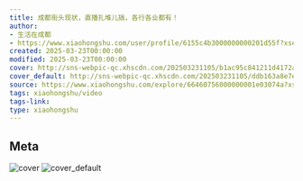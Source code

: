 ```yaml
---
title: 成都街头现状，直播扎堆儿搞，各行各业都有！
author:
- 生活在成都
- https://www.xiaohongshu.com/user/profile/6155c4b3000000000201d55f?xsec_token=undefined
created: 2025-03-23T00:00:00
modified: 2025-03-23T00:00:00
cover: http://sns-webpic-qc.xhscdn.com/202503231105/b1ac95c841211d4172a2fa3464a3f6e5/1040g008312s2kev6k2005oaloipgjlavonhsjsg!nc_n_webp_prv_1
cover_default: http://sns-webpic-qc.xhscdn.com/202503231105/ddb163a8e7e68f070288b6e769b5088c/1040g008312s2kev6k2005oaloipgjlavonhsjsg!nc_n_webp_mw_1
source: https://www.xiaohongshu.com/explore/66460756000000001e03074a?xsec_token=ABG4BUh6vUuxTRAX_6vF6OV9VEEtRJxfXvIYKxWUmmfVE=
tags: xiaohongshu/video
tags-link:
type: xiaohongshu
---
```


## Meta

![cover](http://sns-webpic-qc.xhscdn.com/202503231105/b1ac95c841211d4172a2fa3464a3f6e5/1040g008312s2kev6k2005oaloipgjlavonhsjsg!nc_n_webp_prv_1)
![cover_default](http://sns-webpic-qc.xhscdn.com/202503231105/ddb163a8e7e68f070288b6e769b5088c/1040g008312s2kev6k2005oaloipgjlavonhsjsg!nc_n_webp_mw_1)
